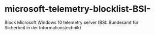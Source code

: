 # microsoft-telemetry-blocklist-BSI-
Block Microsoft Windows 10 telemetry server (BSI: Bundesamt für Sicherheit in der Informationstechnik)
